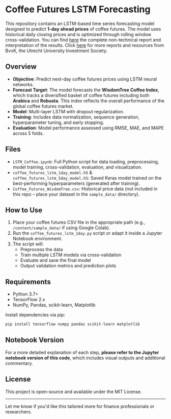 # Coffee Futures LSTM Forecasting

This repository contains an LSTM-based time series forecasting model designed to predict **1-day ahead prices** of coffee futures. The model uses historical daily closing prices and is optimized through rolling window cross-validation. You can find [here](https://drive.google.com/file/d/1CjMYtQ2PzqDNbzIcKL7wEQhgKPPb9w_A/view?usp=sharing) the complete non-technical report and interpretation of the results. Click [here](https://drive.google.com/drive/folders/1N9Y2JnW5kP2UoiRfAKJYcnDZ-La1N2dl?usp=sharing) for more reports and resources from BvvK, the Utrecht University Investment Society.

## Overview

- **Objective**: Predict next-day coffee futures prices using LSTM neural networks.
- **Forecast Target**: The model forecasts the **WisdomTree Coffee Index**, which tracks a diversified basket of coffee futures including both **Arabica** and **Robusta**. This index reflects the overall performance of the global coffee futures market.
- **Model**: Multi-layer LSTM with dropout regularization.
- **Training**: Includes data normalization, sequence generation, hyperparameter tuning, and early stopping.
- **Evaluation**: Model performance assessed using RMSE, MAE, and MAPE across 5 folds.

## Files

- `LSTM_Coffee.ipynb`: Full Python script for data loading, preprocessing, model training, cross-validation, evaluation, and visualization.
- `coffee_futures_lstm_1day_model.h5` & `coffee_futures_lstm_5day_model.h5`: Saved Keras model trained on the best-performing hyperparameters (generated after training).
- `Coffee_Futures_WisdomTree.csv`: Historical price data (not included in this repo – place your dataset in the `sample_data/` directory).

## How to Use

1. Place your coffee futures CSV file in the appropriate path (e.g., `/content/sample_data/` if using Google Colab).
2. Run the `coffee_futures_lstm_1day.py` script or adapt it inside a Jupyter Notebook environment.
3. The script will:
   - Preprocess the data
   - Train multiple LSTM models via cross-validation
   - Evaluate and save the final model
   - Output validation metrics and prediction plots

## Requirements

- Python 3.7+
- TensorFlow 2.x
- NumPy, Pandas, scikit-learn, Matplotlib

Install dependencies via pip:

```bash
pip install tensorflow numpy pandas scikit-learn matplotlib
```

## Notebook Version

For a more detailed explanation of each step, **please refer to the Jupyter notebook version of this code**, which includes visual outputs and additional commentary.

## License

This project is open-source and available under the MIT License.

---

Let me know if you'd like this tailored more for finance professionals or researchers.
